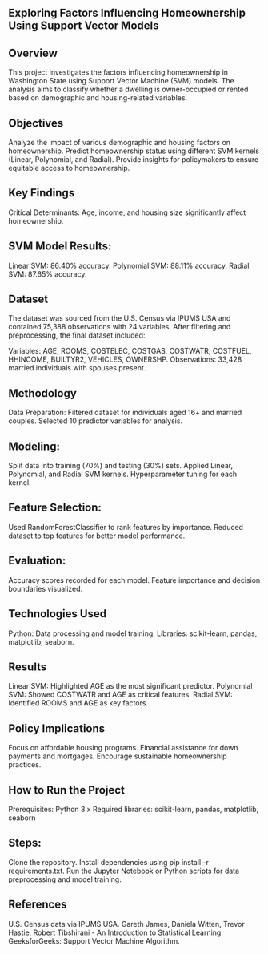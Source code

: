 ## Exploring Factors Influencing Homeownership Using Support Vector Models
## Overview
This project investigates the factors influencing homeownership in Washington State using Support Vector Machine (SVM) models. The analysis aims to classify whether a dwelling is owner-occupied or rented based on demographic and housing-related variables.

## Objectives
Analyze the impact of various demographic and housing factors on homeownership.
Predict homeownership status using different SVM kernels (Linear, Polynomial, and Radial).
Provide insights for policymakers to ensure equitable access to homeownership.
## Key Findings
Critical Determinants: Age, income, and housing size significantly affect homeownership.
## SVM Model Results:
Linear SVM: 86.40% accuracy.
Polynomial SVM: 88.11% accuracy.
Radial SVM: 87.65% accuracy.
## Dataset
The dataset was sourced from the U.S. Census via IPUMS USA and contained 75,388 observations with 24 variables. After filtering and preprocessing, the final dataset included:

Variables: AGE, ROOMS, COSTELEC, COSTGAS, COSTWATR, COSTFUEL, HHINCOME, BUILTYR2, VEHICLES, OWNERSHP.
Observations: 33,428 married individuals with spouses present.
## Methodology
Data Preparation:
Filtered dataset for individuals aged 16+ and married couples.
Selected 10 predictor variables for analysis.
## Modeling:
Split data into training (70%) and testing (30%) sets.
Applied Linear, Polynomial, and Radial SVM kernels.
Hyperparameter tuning for each kernel.
## Feature Selection:
Used RandomForestClassifier to rank features by importance.
Reduced dataset to top features for better model performance.
## Evaluation:
Accuracy scores recorded for each model.
Feature importance and decision boundaries visualized.
## Technologies Used
Python: Data processing and model training.
Libraries: scikit-learn, pandas, matplotlib, seaborn.
## Results
Linear SVM: Highlighted AGE as the most significant predictor.
Polynomial SVM: Showed COSTWATR and AGE as critical features.
Radial SVM: Identified ROOMS and AGE as key factors.
## Policy Implications
Focus on affordable housing programs.
Financial assistance for down payments and mortgages.
Encourage sustainable homeownership practices.
## How to Run the Project
Prerequisites:
Python 3.x
Required libraries: scikit-learn, pandas, matplotlib, seaborn
## Steps:
Clone the repository.
Install dependencies using pip install -r requirements.txt.
Run the Jupyter Notebook or Python scripts for data preprocessing and model training.
## References
U.S. Census data via IPUMS USA.
Gareth James, Daniela Witten, Trevor Hastie, Robert Tibshirani - An Introduction to Statistical Learning.
GeeksforGeeks: Support Vector Machine Algorithm.

